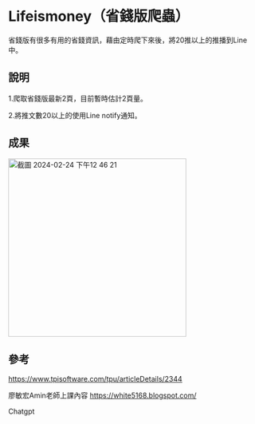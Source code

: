 # Lifeismoney（省錢版爬蟲）
省錢版有很多有用的省錢資訊，藉由定時爬下來後，將20推以上的推播到Line中。

## 說明
 
1.爬取省錢版最新2頁，目前暫時估計2頁量。

2.將推文數20以上的使用Line notify通知。

## 成果

<img width="357" alt="截圖 2024-02-24 下午12 46 21" src="https://github.com/ss1111119/Lifeismoney/assets/5415354/7a54085d-d65d-4a87-a46d-f13ba2d65001">

## 參考
https://www.tpisoftware.com/tpu/articleDetails/2344

廖敏宏Amin老師上課內容
https://white5168.blogspot.com/

Chatgpt
